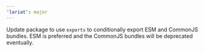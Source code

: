 ```yaml
---
'lariat': major
---
```


Update package to use `exports` to conditionally export ESM and CommonJS
bundles. ESM is preferred and the CommonJS bundles will be deprecated
eventually.
